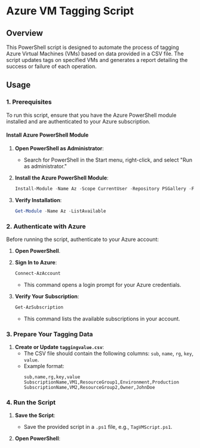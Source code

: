 # Azure VM Tagging Script

## Overview

This PowerShell script is designed to automate the process of tagging Azure Virtual Machines (VMs) based on data provided in a CSV file. The script updates tags on specified VMs and generates a report detailing the success or failure of each operation.

## Usage

### 1. Prerequisites

To run this script, ensure that you have the Azure PowerShell module installed and are authenticated to your Azure subscription.

#### Install Azure PowerShell Module

1. **Open PowerShell as Administrator**:
   - Search for PowerShell in the Start menu, right-click, and select "Run as administrator."

2. **Install the Azure PowerShell Module**:
   ```powershell
   Install-Module -Name Az -Scope CurrentUser -Repository PSGallery -Force
   ```

3. **Verify Installation**:
   ```powershell
   Get-Module -Name Az -ListAvailable
   ```

### 2. Authenticate with Azure

Before running the script, authenticate to your Azure account:

1. **Open PowerShell**.

2. **Sign In to Azure**:
   ```powershell
   Connect-AzAccount
   ```
   - This command opens a login prompt for your Azure credentials.

3. **Verify Your Subscription**:
   ```powershell
   Get-AzSubscription
   ```
   - This command lists the available subscriptions in your account.

### 3. Prepare Your Tagging Data

1. **Create or Update `taggingvalue.csv`**:
   - The CSV file should contain the following columns: `sub`, `name`, `rg`, `key`, `value`.
   - Example format:
     ```csv
     sub,name,rg,key,value
     SubscriptionName,VM1,ResourceGroup1,Environment,Production
     SubscriptionName,VM2,ResourceGroup2,Owner,JohnDoe
     ```

### 4. Run the Script

1. **Save the Script**:
   - Save the provided script in a `.ps1` file, e.g., `TagVMScript.ps1`.

2. **Open PowerShell**:

